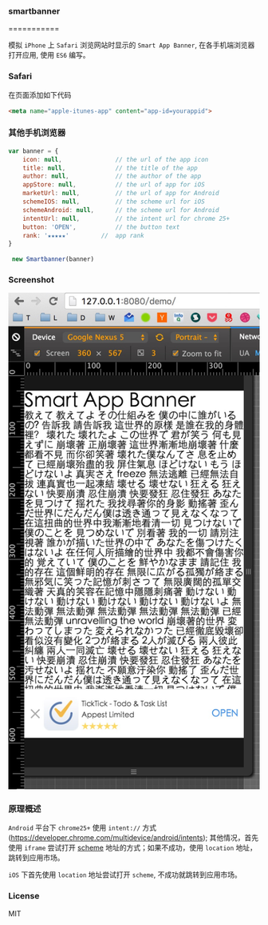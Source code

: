 ### smartbanner
===========

模拟 `iPhone` 上 `Safari` 浏览网站时显示的 `Smart App Banner`, 在各手机端浏览器打开应用, 使用 `ES6` 编写。

### Safari

在页面添加如下代码

```html
<meta name="apple-itunes-app" content="app-id=yourappid">
```

### 其他手机浏览器

```js
var banner = {
    icon: null,               // the url of the app icon
    title: null,              // the title of the app
    author: null,             // the author of the app
    appStore: null,           // the url of app for iOS
    marketUrl: null,          // the url of app for Android
    schemeIOS: null,          // the scheme url for iOS
    schemeAndroid: null,      // the scheme url for Android
    intentUrl: null,          // the intent url for chrome 25+
    button: 'OPEN',           // the button text
    rank: '★★★★★'         //  app rank
}
```

```js
 new Smartbanner(banner)
```

### Screenshot

![screenshot](screenshot.png)

### 原理概述

`Android` 平台下 `chrome25+` 使用 `intent://` 方式(https://developer.chrome.com/multidevice/android/intents);
其他情况，首先使用 `iframe` 尝试打开 [scheme](http://developer.android.com/guide/topics/manifest/data-element.html) 地址的方式；如果不成功，使用 `location` 地址，跳转到应用市场。

`iOS` 下首先使用 `location` 地址尝试打开 `scheme`, 不成功就跳转到应用市场。

### License
MIT